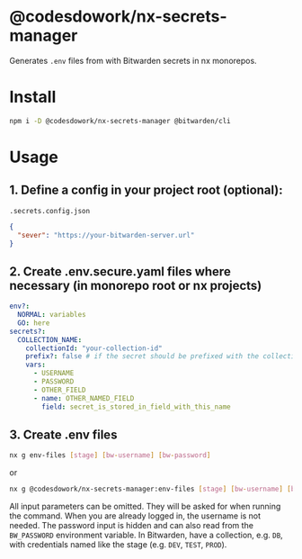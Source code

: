 # @codesdowork/nx-secrets-manager

Generates `.env` files from with Bitwarden secrets in nx monorepos.

# Install

```bash
npm i -D @codesdowork/nx-secrets-manager @bitwarden/cli
```

# Usage

## 1. Define a config in your project root (optional):

`.secrets.config.json`

```json
{
  "sever": "https://your-bitwarden-server.url"
}
```

## 2. Create .env.secure.yaml files where necessary (in monorepo root or nx projects)

```yaml
env?:
  NORMAL: variables
  GO: here
secrets?:
  COLLECTION_NAME:
    collectionId: "your-collection-id"
    prefix?: false # if the secret should be prefixed with the collection name (default: false)
    vars:
      - USERNAME
      - PASSWORD
      - OTHER_FIELD
      - name: OTHER_NAMED_FIELD
        field: secret_is_stored_in_field_with_this_name
```

## 3. Create .env files

```bash
nx g env-files [stage] [bw-username] [bw-password]
```

or

```bash
nx g @codesdowork/nx-secrets-manager:env-files [stage] [bw-username] [bw-password]
```

All input parameters can be omitted. They will be asked for when running the command.
When you are already logged in, the username is not needed.
The password input is hidden and can also read from the `BW_PASSWORD` environment variable.
In Bitwarden, have a collection, e.g. `DB`, with credentials named like the stage (e.g. `DEV`, `TEST`, `PROD`).
